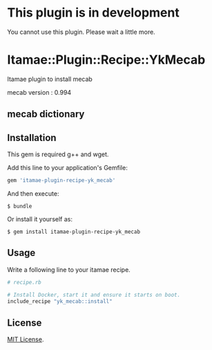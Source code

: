# This plugin is in development

You cannot use this plugin. Please wait a little more.

# Itamae::Plugin::Recipe::YkMecab

Itamae plugin to install mecab

mecab version : 0.994

mecab dictionary
- 

## Installation

This gem is required g++ and wget.

Add this line to your application's Gemfile:

```ruby
gem 'itamae-plugin-recipe-yk_mecab'
```

And then execute:

    $ bundle

Or install it yourself as:

    $ gem install itamae-plugin-recipe-yk_mecab

## Usage

Write a following line to your itamae recipe.

```rb
# recipe.rb

# Install Docker, start it and ensure it starts on boot.
include_recipe "yk_mecab::install"
```

## License

[MIT License](http://opensource.org/licenses/MIT).
